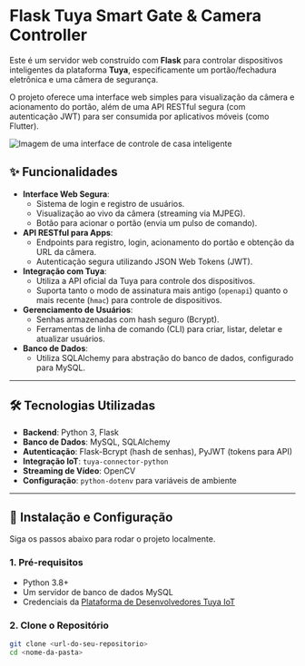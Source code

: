 # Flask Tuya Smart Gate & Camera Controller

Este é um servidor web construído com **Flask** para controlar dispositivos inteligentes da plataforma **Tuya**, especificamente um portão/fechadura eletrônica e uma câmera de segurança.

O projeto oferece uma interface web simples para visualização da câmera e acionamento do portão, além de uma API RESTful segura (com autenticação JWT) para ser consumida por aplicativos móveis (como Flutter).

![Imagem de uma interface de controle de casa inteligente](https://storage.googleapis.com/gweb-uniblog-publish-prod/images/Google_Home_View_and_Control.width-1000.format-webp.webp)

## ✨ Funcionalidades

* **Interface Web Segura**:
    * Sistema de login e registro de usuários.
    * Visualização ao vivo da câmera (streaming via MJPEG).
    * Botão para acionar o portão (envia um pulso de comando).
* **API RESTful para Apps**:
    * Endpoints para registro, login, acionamento do portão e obtenção da URL da câmera.
    * Autenticação segura utilizando JSON Web Tokens (JWT).
* **Integração com Tuya**:
    * Utiliza a API oficial da Tuya para controle dos dispositivos.
    * Suporta tanto o modo de assinatura mais antigo (`openapi`) quanto o mais recente (`hmac`) para controle de dispositivos.
* **Gerenciamento de Usuários**:
    * Senhas armazenadas com hash seguro (Bcrypt).
    * Ferramentas de linha de comando (CLI) para criar, listar, deletar e atualizar usuários.
* **Banco de Dados**:
    * Utiliza SQLAlchemy para abstração do banco de dados, configurado para MySQL.

***

## 🛠️ Tecnologias Utilizadas

* **Backend**: Python 3, Flask
* **Banco de Dados**: MySQL, SQLAlchemy
* **Autenticação**: Flask-Bcrypt (hash de senhas), PyJWT (tokens para API)
* **Integração IoT**: `tuya-connector-python`
* **Streaming de Vídeo**: OpenCV
* **Configuração**: `python-dotenv` para variáveis de ambiente

***

## 🚀 Instalação e Configuração

Siga os passos abaixo para rodar o projeto localmente.

### 1. Pré-requisitos

* Python 3.8+
* Um servidor de banco de dados MySQL
* Credenciais da [Plataforma de Desenvolvedores Tuya IoT](https://developer.tuya.com/)

### 2. Clone o Repositório

```bash
git clone <url-do-seu-repositorio>
cd <nome-da-pasta>
